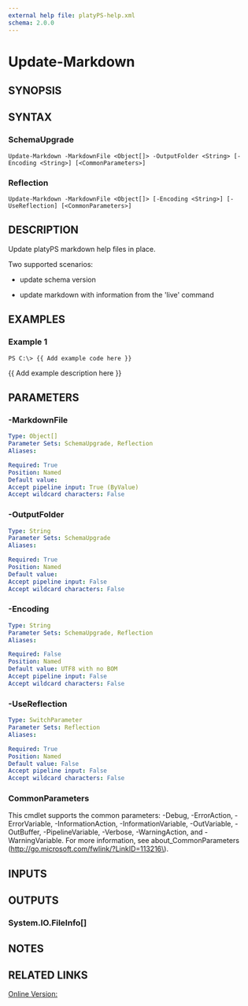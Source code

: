 ```yaml
---
external help file: platyPS-help.xml
schema: 2.0.0
---
```


# Update-Markdown
## SYNOPSIS

## SYNTAX

### SchemaUpgrade
```
Update-Markdown -MarkdownFile <Object[]> -OutputFolder <String> [-Encoding <String>] [<CommonParameters>]
```

### Reflection
```
Update-Markdown -MarkdownFile <Object[]> [-Encoding <String>] [-UseReflection] [<CommonParameters>]
```

## DESCRIPTION
Update platyPS markdown help files in place.

Two supported scenarios:

- update schema version

- update markdown with information from the 'live' command

## EXAMPLES

### Example 1
```
PS C:\> {{ Add example code here }}
```

{{ Add example description here }}

## PARAMETERS

### -MarkdownFile
```yaml
Type: Object[]
Parameter Sets: SchemaUpgrade, Reflection
Aliases: 

Required: True
Position: Named
Default value: 
Accept pipeline input: True (ByValue)
Accept wildcard characters: False
```

### -OutputFolder
```yaml
Type: String
Parameter Sets: SchemaUpgrade
Aliases: 

Required: True
Position: Named
Default value: 
Accept pipeline input: False
Accept wildcard characters: False
```

### -Encoding
```yaml
Type: String
Parameter Sets: SchemaUpgrade, Reflection
Aliases: 

Required: False
Position: Named
Default value: UTF8 with no BOM
Accept pipeline input: False
Accept wildcard characters: False
```

### -UseReflection
```yaml
Type: SwitchParameter
Parameter Sets: Reflection
Aliases: 

Required: True
Position: Named
Default value: False
Accept pipeline input: False
Accept wildcard characters: False
```

### CommonParameters
This cmdlet supports the common parameters: -Debug, -ErrorAction, -ErrorVariable, -InformationAction, -InformationVariable, -OutVariable, -OutBuffer, -PipelineVariable, -Verbose, -WarningAction, and -WarningVariable. For more information, see about_CommonParameters \(http://go.microsoft.com/fwlink/?LinkID=113216\).

## INPUTS

## OUTPUTS

### System.IO.FileInfo[]

## NOTES

## RELATED LINKS

[Online Version:]()



